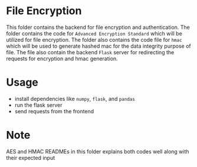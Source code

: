 # File Encryption
This folder contains the backend for file encryption and authentication. The folder contains the code for `Advanced Encryption Standard` which will be utilized for file encryption. The folder also contains the code file for `hmac` which will be used to generate hashed mac for the data integrity purpose of file. The file also contain the backend `Flask` server for redirecting the requests for encryption and hmac generation.

# Usage
- install dependencies like `numpy`, `flask`, and `pandas`
- run the flask server
- send requests from the frontend

# Note 
AES and HMAC READMEs in this folder explains both codes well along with their expected input
